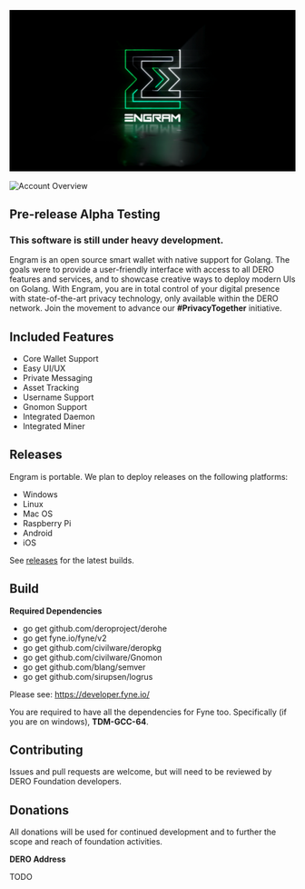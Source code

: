 ![Powered by DERO](https://github.com/DEROFDN/Engram/blob/master/ss1.png)

![Account Overview](https://github.com/DEROFDN/Engram/blob/master/ss2.png)

## Pre-release Alpha Testing
### This software is still under heavy development.



Engram is an open source smart wallet with native support for Golang. The goals were to provide a user-friendly interface with access to all DERO features and services, and to showcase creative ways to deploy modern UIs on Golang. With Engram, you are in total control of your digital presence with state-of-the-art privacy technology, only available within the DERO network. Join the movement to advance our <b>#PrivacyTogether</b> initiative.

## Included Features
* Core Wallet Support
* Easy UI/UX
* Private Messaging
* Asset Tracking
* Username Support
* Gnomon Support
* Integrated Daemon
* Integrated Miner

## Releases
Engram is portable. We plan to deploy releases on the following platforms:
* Windows
* Linux
* Mac OS
* Raspberry Pi
* Android
* iOS

See [releases](https://github.com/DEROFDN/Engram/releases) for the latest builds.

## Build

<b>Required Dependencies</b>

* go get github.com/deroproject/derohe
* go get fyne.io/fyne/v2
* go get github.com/civilware/deropkg
* go get github.com/civilware/Gnomon
* go get github.com/blang/semver
* go get github.com/sirupsen/logrus

Please see: https://developer.fyne.io/

You are required to have all the dependencies for Fyne too. Specifically (if you are on windows), <b>TDM-GCC-64</b>.

## Contributing

Issues and pull requests are welcome, but will need to be reviewed by DERO Foundation developers.

## Donations

All donations will be used for continued development and to further the scope and reach of foundation activities.

<b>DERO Address</b>

TODO
